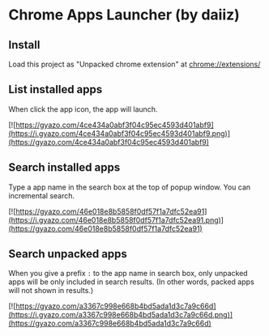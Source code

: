 # Chrome Apps Launcher (by daiiz)

## Install
Load this project as "Unpacked chrome extension" at [chrome://extensions/](chrome://extensions/)

## List installed apps
When click the app icon, the app will launch.

[![https://gyazo.com/4ce434a0abf3f04c95ec4593d401abf9](https://i.gyazo.com/4ce434a0abf3f04c95ec4593d401abf9.png)](https://gyazo.com/4ce434a0abf3f04c95ec4593d401abf9)


## Search installed apps
Type a app name in the search box at the top of popup window. You can incremental search.

[![https://gyazo.com/46e018e8b5858f0df57f1a7dfc52ea91](https://i.gyazo.com/46e018e8b5858f0df57f1a7dfc52ea91.png)](https://gyazo.com/46e018e8b5858f0df57f1a7dfc52ea91)


## Search unpacked apps
When you give a prefix `:` to the app name in search box, only unpacked apps will be only included in search results.
(In other words, packed apps will not shown in results.)

[![https://gyazo.com/a3367c998e668b4bd5ada1d3c7a9c66d](https://i.gyazo.com/a3367c998e668b4bd5ada1d3c7a9c66d.png)](https://gyazo.com/a3367c998e668b4bd5ada1d3c7a9c66d)
